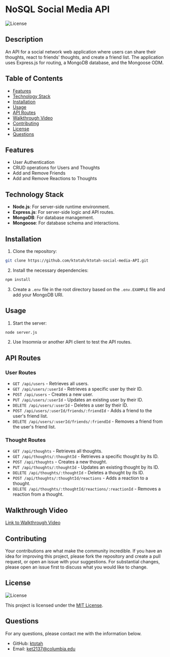 # NoSQL Social Media API

![License](https://img.shields.io/badge/License-MIT-blue.svg)

## Description
An API for a social network web application where users can share their thoughts, react to friends' thoughts, and create a friend list. The application uses Express.js for routing, a MongoDB database, and the Mongoose ODM.


## Table of Contents
- [Features](#features)
- [Technology Stack](#technology-stack)
- [Installation](#installation)
- [Usage](#usage)
- [API Routes](#api-routes)
- [Walkthrough Video](#walkthrough-video)
- [Contributing](#contributing)
- [License](#license)
- [Questions](#questions)

## Features
- User Authentication
- CRUD operations for Users and Thoughts
- Add and Remove Friends
- Add and Remove Reactions to Thoughts

## Technology Stack
- **Node.js**: For server-side runtime environment.
- **Express.js**: For server-side logic and API routes.
- **MongoDB**: For database management.
- **Mongoose**: For database schema and interactions.

## Installation
1. Clone the repository:
``` bash
git clone https://github.com/ktotah/ktotah-social-media-API.git
```
2. Install the necessary dependencies:
``` bash
npm install
```
3. Create a `.env` file in the root directory based on the `.env.EXAMPLE` file and add your MongoDB URI.


## Usage
1. Start the server:
``` bash
node server.js
```
2. Use Insomnia or another API client to test the API routes.

## API Routes

### User Routes
- `GET /api/users` - Retrieves all users.
- `GET /api/users/:userId` - Retrieves a specific user by their ID.
- `POST /api/users` - Creates a new user.
- `PUT /api/users/:userId` - Updates an existing user by their ID.
- `DELETE /api/users/:userId` - Deletes a user by their ID.
- `POST /api/users/:userId/friends/:friendId` - Adds a friend to the user's friend list.
- `DELETE /api/users/:userId/friends/:friendId` - Removes a friend from the user's friend list.

### Thought Routes
- `GET /api/thoughts` - Retrieves all thoughts.
- `GET /api/thoughts/:thoughtId` - Retrieves a specific thought by its ID.
- `POST /api/thoughts` - Creates a new thought.
- `PUT /api/thoughts/:thoughtId` - Updates an existing thought by its ID.
- `DELETE /api/thoughts/:thoughtId` - Deletes a thought by its ID.
- `POST /api/thoughts/:thoughtId/reactions` - Adds a reaction to a thought.
- `DELETE /api/thoughts/:thoughtId/reactions/:reactionId` - Removes a reaction from a thought.

## Walkthrough Video
[Link to Walkthrough Video](#)

## Contributing
Your contributions are what make the community incredible. If you have an idea for improving this project, please fork the repository and create a pull request, or open an issue with your suggestions. For substantial changes, please open an issue first to discuss what you would like to change.

## License
![License](https://img.shields.io/badge/License-MIT-blue.svg)

This project is licensed under the [MIT License](./LICENSE).

## Questions
For any questions, please contact me with the information below.

* GitHub: [ktotah](https://github.com/ktotah)
* Email: [ket2137@columbia.edu](mailto:ket2137@columbia.edu)

